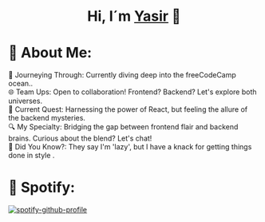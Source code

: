 <div align="center">
<h1 align="center">Hi, I´m <a href="https://yasir-portafolio.netlify.app/">Yasir</a> 👋</h1>
</div>

# 💫 About Me:
🚀 Journeying Through: Currently diving deep into the freeCodeCamp ocean..<br>🌐 Team Ups: Open to collaboration! Frontend? Backend? Let's explore both universes.<br>📘 Current Quest: Harnessing the power of React, but feeling the allure of the backend mysteries.<br>🔍 My Specialty: Bridging the gap between frontend flair and backend brains. Curious about the blend? Let's chat!<br>🌟 Did You Know?: They say I'm 'lazy', but I have a knack for getting things done in style .
# 🎵 Spotify:
[![spotify-github-profile](https://spotify-github-profile.vercel.app/api/view?uid=sxnys7lvd0lqfbhswnqmajxmi&cover_image=true&theme=novatorem&show_offline=false&background_color=121212&interchange=true&bar_color=53b14f&bar_color_cover=false)](https://spotify-github-profile.vercel.app/api/view?uid=sxnys7lvd0lqfbhswnqmajxmi&redirect=true)
